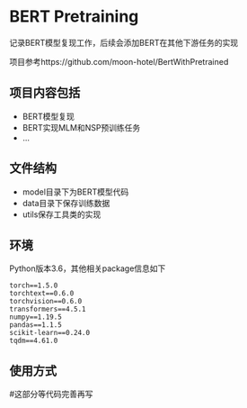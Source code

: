 # BERT Pretraining
记录BERT模型复现工作，后续会添加BERT在其他下游任务的实现

项目参考https://github.com/moon-hotel/BertWithPretrained

## 项目内容包括

-  BERT模型复现
-  BERT实现MLM和NSP预训练任务
-  ...

## 文件结构

- model目录下为BERT模型代码
- data目录下保存训练数据
- utils保存工具类的实现


## 环境

Python版本3.6，其他相关package信息如下
```
torch==1.5.0
torchtext==0.6.0
torchvision==0.6.0
transformers==4.5.1
numpy==1.19.5
pandas==1.1.5
scikit-learn==0.24.0
tqdm==4.61.0
```

## 使用方式

\#这部分等代码完善再写




